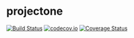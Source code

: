 # projectone
[![Build Status](https://travis-ci.org/paulovb/projectone.png)](https://travis-ci.org/paulovb/projectone)
[![codecov.io](http://codecov.io/github/paulovb/projectone/coverage.svg?branch=master)](http://codecov.io/github/paulovb/projectone?branch=master)
[![Coverage Status](https://coveralls.io/repos/paulovb/projectone/badge.svg?branch=master&service=github)](https://coveralls.io/github/paulovb/projectone?branch=master)
